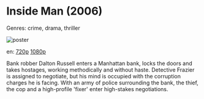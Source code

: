 # Inside Man (2006)

Genres: crime, drama, thriller

![poster](http://image.tmdb.org/t/p/w500/z6wYRuvk1lf60R4SmWETfdUvGsm.jpg)

en:
  [720p](magnet:?xt=urn:btih:1BB4E14258374BCB6383D895808073458EE4F5A1&tr=udp://glotorrents.pw:6969/announce&tr=udp://tracker.opentrackr.org:1337/announce&tr=udp://torrent.gresille.org:80/announce&tr=udp://tracker.openbittorrent.com:80&tr=udp://tracker.coppersurfer.tk:6969&tr=udp://tracker.leechers-paradise.org:6969&tr=udp://p4p.arenabg.ch:1337&tr=udp://tracker.internetwarriors.net:1337)
  [1080p](magnet:?xt=urn:btih:B2AE9F0D61C81FE99A7C81BF638900E5C06CA967&tr=udp://glotorrents.pw:6969/announce&tr=udp://tracker.opentrackr.org:1337/announce&tr=udp://torrent.gresille.org:80/announce&tr=udp://tracker.openbittorrent.com:80&tr=udp://tracker.coppersurfer.tk:6969&tr=udp://tracker.leechers-paradise.org:6969&tr=udp://p4p.arenabg.ch:1337&tr=udp://tracker.internetwarriors.net:1337)
  


Bank robber Dalton Russell enters a Manhattan bank, locks the doors and takes hostages, working methodically and without haste. Detective Frazier is assigned to negotiate, but his mind is occupied with the corruption charges he is facing. With an army of police surrounding the bank, the thief, the cop and a high-profile 'fixer' enter high-stakes negotiations.